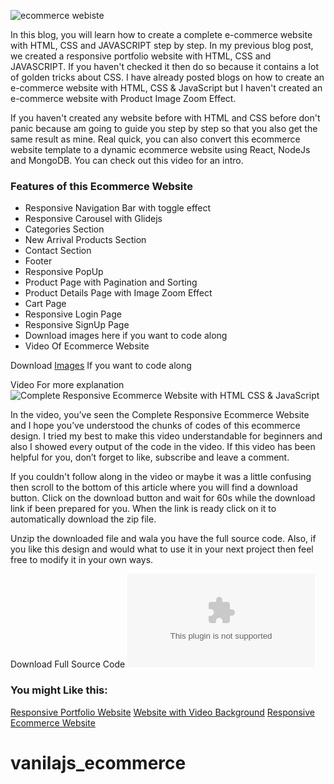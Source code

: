 ![ecommerce webiste](https://raw.githubusercontent.com/ziddahedem/LC09-ecommerce-website/master/images/lc09-ecommerce%20website.jpg)

In this blog, you will learn how to create a complete e-commerce website with HTML, CSS and JAVASCRIPT step by step. In my previous blog post, we created a responsive portfolio website with HTML, CSS and JAVASCRIPT. If you haven't checked it then do so because it contains a lot of golden tricks about CSS. I have already posted blogs on how to create an e-commerce website with HTML, CSS & JavaScript but I haven't created an e-commerce website with Product Image Zoom Effect.

If you haven't created any website before with HTML and CSS before don't panic because am going to guide you step by step so that you also get the same result as mine. Real quick, you can also convert this ecommerce website template to a dynamic ecommerce website using React, NodeJs and MongoDB. You can check out this video for an intro.

### Features of this Ecommerce Website

- Responsive Navigation Bar with toggle effect
- Responsive Carousel with Glidejs
- Categories Section
- New Arrival Products Section
- Contact Section
- Footer
- Responsive PopUp
- Product Page with Pagination and Sorting
- Product Details Page with Image Zoom Effect
- Cart Page
- Responsive Login Page
- Responsive SignUp Page
- Download images here if you want to code along
- Video Of Ecommerce Website

Download [Images](https://www.wpcodevo.com) If you want to code along

Video For more explanation
![Complete Responsive Ecommerce Website with HTML CSS & JavaScript](https://youtu.be/KQ9vrkcbkic)

In the video, you’ve seen the Complete Responsive Ecommerce Website and I hope you’ve understood the chunks of codes of this ecommerce design. I tried my best to make this video understandable for beginners and also I showed every output of the code in the video. If this video has been helpful for you, don’t forget to like, subscribe and leave a comment.

If you couldn't follow along in the video or maybe it was a little confusing then scroll to the bottom of this article where you will find a download button. Click on the download button and wait for 60s while the download link if been prepared for you. When the link is ready click on it to automatically download the zip file.

Unzip the downloaded file and wala you have the full source code. Also, if you like this design and would what to use it in your next project then feel free to modify it in your own ways.

Download Full Source Code ![codevo website](www.wpcodevo.com)

### You might Like this:

[Responsive Portfolio Website](https://www.wpcodevo.com/blogs/create-responsive-personal-portfolio-website-using-html-css-and-javascript-2021-or-tutorial)
[Website with Video Background](https://www.wpcodevo.com/blogs/how-to-make-website-with-a-background-video-using-html-css-and-javascript-or-step-by-step)
[Responsive Ecommerce Website](https://www.wpcodevo.com/blogs/responsive-ecommerce-website-using-html-css-javascript)
# vanilajs_ecommerce
